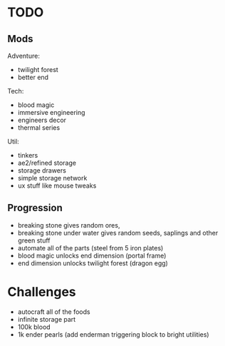 # TODO

## Mods

Adventure:

- twilight forest
- better end

Tech:

- blood magic
- immersive engineering
- engineers decor
- thermal series

Util:

- tinkers
- ae2/refined storage
- storage drawers
- simple storage network
- ux stuff like mouse tweaks

## Progression

- breaking stone gives random ores,
- breaking stone under water gives random seeds, saplings and other green stuff
- automate all of the parts (steel from 5 iron plates)
- blood magic unlocks end dimension (portal frame)
- end dimension unlocks twilight forest (dragon egg)

# Challenges

- autocraft all of the foods
- infinite storage part
- 100k blood
- 1k ender pearls (add enderman triggering block to bright utilities)
